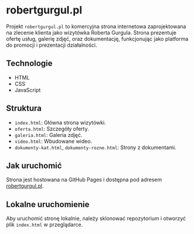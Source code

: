 # robertgurgul.pl

Projekt `robertgurgul.pl` to komercyjna strona internetowa zaprojektowana na zlecenie klienta jako wizytówka Roberta Gurgula. Strona prezentuje ofertę usług, galerię zdjęć, oraz dokumentację, funkcjonując jako platforma do promocji i prezentacji działalności.

## Technologie
- HTML
- CSS
- JavaScript

## Struktura
- `index.html`: Główna strona wizytówki.
- `oferta.html`: Szczegóły oferty.
- `galeria.html`: Galeria zdjęć.
- `video.html`: Wbudowane wideo.
- `dokumenty-kat.html`, `dokumenty-rozne.html`: Strony z dokumentami.

## Jak uruchomić
Strona jest hostowana na GitHub Pages i dostępna pod adresem [robertgurgul.pl](https://mateuszgurgul11.github.io/robertgurgul.github.io/).

## Lokalne uruchomienie
Aby uruchomić stronę lokalnie, należy sklonować repozytorium i otworzyć plik `index.html` w przeglądarce.

